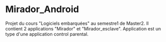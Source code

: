 Mirador_Android
===============
Projet du cours "Logiciels embarquées" au semestre1 de Master2.
Il contient 2 applications "Mirador" et "Mirador_esclave".
Application est un type d'une application control parental.
